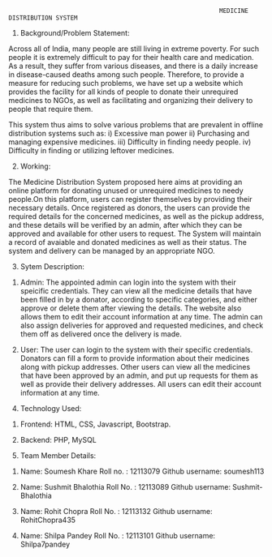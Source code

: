                                                               MEDICINE DISTRIBUTION SYSTEM
                                                   
1. Background/Problem Statement:
   
Across all of India, many people are still living in extreme poverty. For such people it is extremely difficult to pay for their health care and medication.
As a result, they suffer from various diseases, and there is a daily increase in disease-caused deaths among such people. Therefore, to provide a measure 
for reducing such problems, we have set up a website which provides the facility for all kinds of people to donate their unrequired medicines to NGOs,
as well as facilitating and organizing their delivery to people that require them. 

This system thus aims to solve various problems that are prevalent in offline distribution systems such as:
i)   Excessive man power
ii)  Purchasing and managing expensive medicines.
iii) Difficulty in finding needy people.
iv)  Difficulty in finding or utilizing leftover medicines.


2. Working:

The Medicine Distribution System proposed here aims at providing an online platform for donating unused or unrequired medicines to needy people.On this 
platform, users can register themselves by providing their necessary details. Once registered as donors, the users can provide the required details for the
concerned medicines, as well as the pickup address, and these details will be verified by an admin, after which they can be approved and available for 
other users to request. The System will maintain a record of avaiable and donated medicines as well as their status. The system and delivery can be managed 
by an appropriate NGO.

3. Sytem Description:

1) Admin: The appointed admin can login into the system with their speicific credentials. They can view all the medicine details that have been filled in by
          a donator, according to specific categories, and either approve or delete them after viewing the details. The website also allows them to edit
          their account information at any time. The admin can also assign deliveries for approved and requested medicines, and check them off as delivered 
          once the delivery is made.
          
 2) User: The user can login to the system with their specific credentials. Donators can fill a form to provide information about their medicines along with
          pickup addresses. Other users can view all the medicines that have been approved by an admin, and put up requests for them as well as provide their
          delivery addresses. All users can edit their account information at any time.
        
4. Technology Used: 

1) Frontend: HTML, CSS, Javascript, Bootstrap.

2) Backend: PHP, MySQL

5. Team Member Details:

1) Name: Soumesh Khare
   Roll no. : 12113079
   Github username: soumesh113
   
2) Name: Sushmit Bhalothia
   Roll No. : 12113089
   Github username: Sushmit-Bhalothia
   
3) Name: Rohit Chopra
   Roll No. : 12113132
   Github username: RohitChopra435
   
4) Name: Shilpa Pandey
   Roll No. : 12113101
   Github username: Shilpa7pandey
